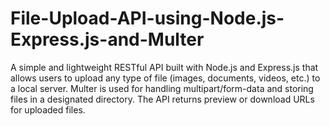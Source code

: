 # File-Upload-API-using-Node.js-Express.js-and-Multer
A simple and lightweight RESTful API built with Node.js and Express.js that allows users to upload any type of file (images, documents, videos, etc.) to a local server. Multer is used for handling multipart/form-data and storing files in a designated directory. The API returns preview or download URLs for uploaded files.
